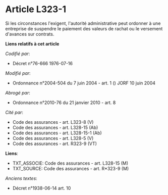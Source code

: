 # Article L323-1

Si les circonstances l'exigent, l'autorité administrative peut ordonner à une entreprise de suspendre le paiement des valeurs
de rachat ou le versement d'avances sur contrats.

**Liens relatifs à cet article**

_Codifié par_:

  - Décret n°76-666 1976-07-16

_Modifié par_:

  - Ordonnance n°2004-504 du 7 juin 2004 - art. 1 () JORF 10 juin 2004

_Abrogé par_:

  - Ordonnance n°2010-76 du 21 janvier 2010 - art. 8

_Cité par_:

  - Code des assurances - art. L323-8 (V)
  - Code des assurances - art. L328-15 (Ab)
  - Code des assurances - art. L328-15-1 (Ab)
  - Code des assurances - art. L328-5 (V)
  - Code des assurances - art. R323-9 (VT)

**Liens**:

  - TXT_ASSOCIE: Code des assurances - art. L328-15 (M)
  - TXT_SOURCE: Code des assurances - art. R*323-9 (M)

_Anciens textes_:

  - Décret n°1938-06-14 art. 10
